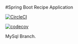 #Spring Boot Recipe Application


[![CircleCI](https://circleci.com/gh/CyrilenBlu/Recipe.svg?style=svg)](https://circleci.com/gh/CyrilenBlu/Recipe)

[![codecov](https://codecov.io/gh/CyrilenBlu/Recipe/branch/master/graph/badge.svg)](https://codecov.io/gh/CyrilenBlu/Recipe)

MySql Branch.
